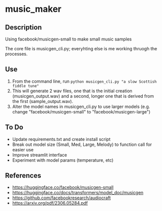 # music_maker

## Description
Using facebook/musicgen-small to make small music samples

The core file is musicgen_cli.py; everyhting else is me working thruogh the processes.

## Use
1. From the command line, run `python musicgen_cli.py "a slow Scottish fiddle tune"`
2. This will generate 2 wav files, one that is the initial creation (musicgen_output.wav) and a second, longer one that is derived from the first (sample_output.wav).
3. Alter the model names in musicgen_cli.py to use larger models (e.g. change "facebook/musicgen-small" to "facebook/musicgen-large")

## To Do
- Update requirements.txt and create install script
- Break out model size (Small, Med, Large, Melody) to function call for easier use
- Improve streamlit interface
- Experiment with model params (temperature, etc)

## References
- https://huggingface.co/facebook/musicgen-small
- https://huggingface.co/docs/transformers/model_doc/musicgen
- https://github.com/facebookresearch/audiocraft
- https://arxiv.org/pdf/2306.05284.pdf
